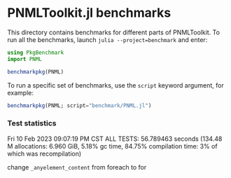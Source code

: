 # PNMLToolkit.jl benchmarks

This directory contains benchmarks for different parts of PNMLToolkit. To run all the
benchmarks, launch `julia --project=benchmark` and enter:

``` julia
using PkgBenchmark
import PNML

benchmarkpkg(PNML)
```

To run a specific set of benchmarks, use the `script` keyword argument, for example:

``` julia
benchmarkpkg(PNML; script="benchmark/PNML.jl")
```


### Test statistics
Fri 10 Feb 2023 09:07:19 PM CST
ALL TESTS: 56.789463 seconds (134.48 M allocations: 6.960 GiB, 5.18% gc time, 84.75% compilation time: 3% of which was recompilation)

change `_anyelement_content` from foreach to for

